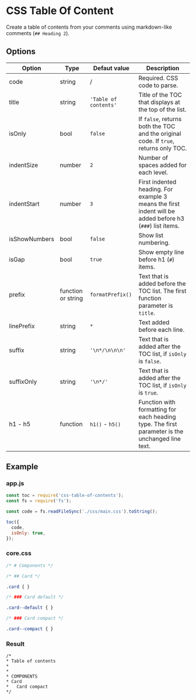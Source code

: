 # CSS Table Of Content

Create a table of contents from your comments using markdown-like comments (`## Heading 2`).

## Options

| Option        | Type               | Defaut value          | Description                                                                                              |
| ------------- | ------------------ | --------------------- | -------------------------------------------------------------------------------------------------------- |
| code          | string             | /                     | Required. CSS code to parse.                                                                             |
| title         | string             | `'Table of contents'` | Title of the TOC that displays at the top of the list.                                                   |
| isOnly        | bool               | `false`               | If `false`, returns both the TOC and the original code. If `true`, returns only TOC.                     |
| indentSize    | number             | `2`                   | Number of spaces added for each level.                                                                   |
| indentStart   | number             | `3`                   | First indented heading. For example 3 means the first indent will be added before h3 (`###`) list items. |
| isShowNumbers | bool               | `false`               | Show list numbering.                                                                                     |
| isGap         | bool               | `true`                | Show empty line before h1 (`#`) items.                                                                   |
| prefix        | function or string | `formatPrefix()`      | Text that is added before the TOC list. The first function parameter is `title`.                         |
| linePrefix    | string             | `* `                  | Text added before each line.                                                                             |
| suffix        | string             | `'\n*/\n\n\n'`        | Text that is added after the TOC list, if `isOnly` is `false`.                                           |
| suffixOnly    | string             | `'\n*/'`              | Text that is added after the TOC list, if `isOnly` is `true`.                                            |
| h1 - h5       | function           | `h1()` - `h5()`       | Function with formatting for each heading type. The first parameter is the unchanged line text.          |

## Example

### app.js
```js
const toc = require('css-table-of-contents');
const fs = require('fs');

const code = fs.readFileSync('./css/main.css').toString();

toc({
  code,
  isOnly: true,
});
```

### core.css
```css
/* # Components */

/* ## Card */

.card { }

/* ### Card default */

.card--default { }

/* ### Card compact */

.card--compact { }
```

### Result

```
/*
* Table of contents
*
*
* COMPONENTS
* Card
*   Card compact
*/
```